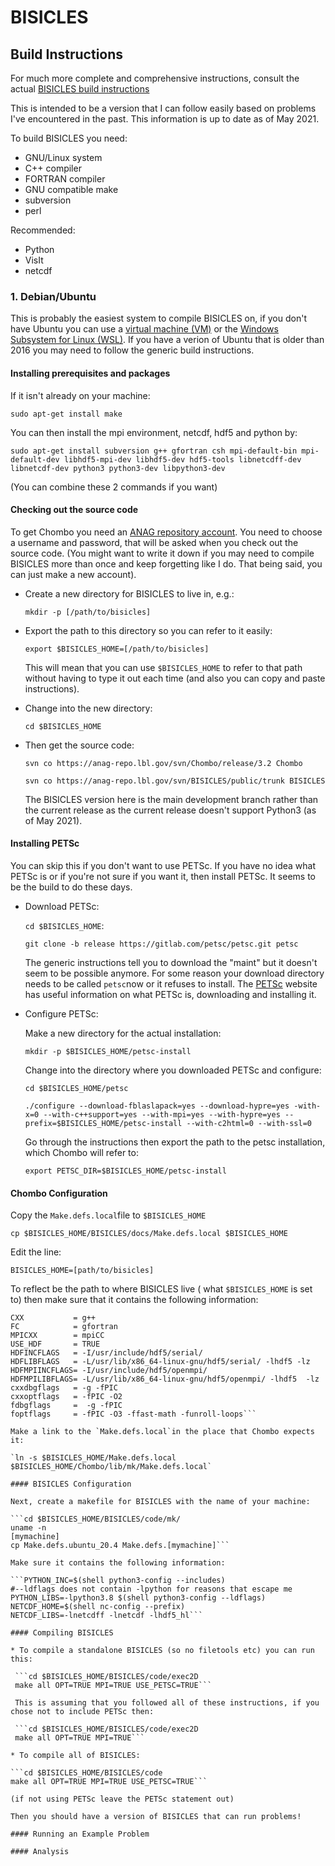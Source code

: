 # BISICLES

## Build Instructions

For much more complete and comprehensive instructions, consult the actual [BISICLES build instructions](http://davis.lbl.gov/Manuals/BISICLES-DOCS/index.html)

This is intended to be a version that I can follow easily based on problems I've encountered in the past. 
This information is up to date as of May 2021. 

To build BISICLES you need:
* GNU/Linux system
* C++ compiler
* FORTRAN compiler
* GNU compatible make
* subversion 
* perl

Recommended:
* Python
* VisIt
* netcdf

### 1. Debian/Ubuntu

This is probably the easiest system to compile BISICLES on, if you don't have Ubuntu you can use a [virtual machine (VM)](https://www.virtualbox.org/) or the [Windows Subsystem for Linux (WSL)](https://ubuntu.com/wsl). If you have a verion of Ubuntu that is older than 2016 you may need to follow the generic build instructions. 

#### Installing prerequisites and packages
If it isn't already on your machine:

`sudo apt-get install make`

You can then install the mpi environment, netcdf, hdf5 and python by: 

`sudo apt-get install subversion g++ gfortran csh mpi-default-bin mpi-default-dev libhdf5-mpi-dev libhdf5-dev hdf5-tools libnetcdff-dev libnetcdf-dev python3 python3-dev
 libpython3-dev`
 
 (You can combine these 2 commands if you want)
 
#### Checking out the source code

To get Chombo you need an [ANAG repository account](https://anag-repo.lbl.gov/).
You need to choose a username and password, that will be asked when you check out the source code. (You might want to write it down if you may need to compile BISICLES more than once and keep forgetting like I do. That being said, you can just make a new account). 

* Create a new directory for BISICLES to live in, e.g.:
  
  `mkdir -p [/path/to/bisicles]`

* Export the path to this directory so you can refer to it easily:
  
  `export $BISICLES_HOME=[/path/to/bisicles]`

  This will mean that you can use `$BISICLES_HOME` to refer to that path without having to type it out each time (and also you can copy and paste instructions).
  
* Change into the new directory:
  
  `cd $BISICLES_HOME`
  
* Then get the source code:

  `svn co https://anag-repo.lbl.gov/svn/Chombo/release/3.2 Chombo`

  `svn co https://anag-repo.lbl.gov/svn/BISICLES/public/trunk BISICLES`

  The BISICLES version here is the main development branch rather than the current release as the current release doesn't support Python3 (as of May 2021). 

#### Installing PETSc

You can skip this if you don't want to use PETSc. If you have no idea what PETSc is or if you're not sure if you want it, then install PETSc. It seems to be the build to do these days. 

* Download PETSc:
  
  `cd $BISICLES_HOME`:
  
  `git clone -b release https://gitlab.com/petsc/petsc.git petsc`

  The generic instructions tell you to download the "maint" but it doesn't seem to be possible anymore. For some reason your download directory needs to be called `petsc`now or it refuses to install. The [PETSc](https://www.mcs.anl.gov/petsc/index.html) website has useful information on what PETSc is, downloading and installing it. 

* Configure PETSc:

  Make a new directory for the actual installation:
  
  `mkdir -p $BISICLES_HOME/petsc-install`
  
  Change into the directory where you downloaded PETSc and configure:
  
  `cd $BISICLES_HOME/petsc`
  
  `./configure --download-fblaslapack=yes --download-hypre=yes -with-x=0 --with-c++support=yes --with-mpi=yes --with-hypre=yes --prefix=$BISICLES_HOME/petsc-install --with-c2html=0 --with-ssl=0`
  
  Go through the instructions then export the path to the petsc installation, which Chombo will refer to:

  `export PETSC_DIR=$BISICLES_HOME/petsc-install`
  
#### Chombo Configuration
  
Copy the `Make.defs.local`file to `$BISICLES_HOME`

`cp $BISICLES_HOME/BISICLES/docs/Make.defs.local $BISICLES_HOME`

Edit the line:

`BISICLES_HOME=[path/to/bisicles]`

To reflect be the path to where BISICLES live ( what `$BISICLES_HOME` is set to) then make sure that it contains the following information:

 
 ```PRECISION     = DOUBLE  
 CXX           = g++
 FC            = gfortran
 MPICXX        = mpiCC
 USE_HDF       = TRUE
 HDFINCFLAGS   = -I/usr/include/hdf5/serial/
 HDFLIBFLAGS   = -L/usr/lib/x86_64-linux-gnu/hdf5/serial/ -lhdf5 -lz
 HDFMPIINCFLAGS= -I/usr/include/hdf5/openmpi/ 
 HDFMPILIBFLAGS= -L/usr/lib/x86_64-linux-gnu/hdf5/openmpi/ -lhdf5  -lz
 cxxdbgflags   = -g -fPIC 
 cxxoptflags   = -fPIC -O2
 fdbgflags     =  -g -fPIC 
 foptflags     = -fPIC -O3 -ffast-math -funroll-loops``` 

Make a link to the `Make.defs.local`in the place that Chombo expects it:

`ln -s $BISICLES_HOME/Make.defs.local $BISICLES_HOME/Chombo/lib/mk/Make.defs.local`
  
#### BISICLES Configuration
  
Next, create a makefile for BISICLES with the name of your machine:

```cd $BISICLES_HOME/BISICLES/code/mk/
uname -n
[mymachine]
cp Make.defs.ubuntu_20.4 Make.defs.[mymachine]```

Make sure it contains the following information:

```PYTHON_INC=$(shell python3-config --includes)
#--ldflags does not contain -lpython for reasons that escape me
PYTHON_LIBS=-lpython3.8 $(shell python3-config --ldflags)
NETCDF_HOME=$(shell nc-config --prefix)
NETCDF_LIBS=-lnetcdff -lnetcdf -lhdf5_hl```

#### Compiling BISICLES

* To compile a standalone BISICLES (so no filetools etc) you can run this:

  ```cd $BISICLES_HOME/BISICLES/code/exec2D
  make all OPT=TRUE MPI=TRUE USE_PETSC=TRUE```

  This is assuming that you followed all of these instructions, if you chose not to include PETSc then:

  ```cd $BISICLES_HOME/BISICLES/code/exec2D
  make all OPT=TRUE MPI=TRUE```

* To compile all of BISICLES:

```cd $BISICLES_HOME/BISICLES/code
make all OPT=TRUE MPI=TRUE USE_PETSC=TRUE```

(if not using PETSc leave the PETSc statement out)

Then you should have a version of BISICLES that can run problems!

#### Running an Example Problem

#### Analysis
